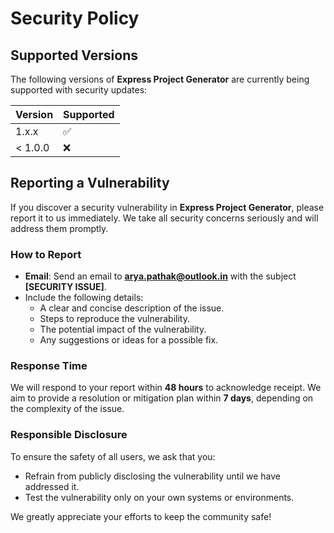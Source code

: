 # Security Policy

## Supported Versions

The following versions of **Express Project Generator** are currently being supported with security updates:

| Version | Supported          |
| ------- | ------------------ |
| 1.x.x   | :white_check_mark: |
| < 1.0.0 | :x:                |

## Reporting a Vulnerability

If you discover a security vulnerability in **Express Project Generator**, please report it to us immediately. We take all security concerns seriously and will address them promptly.

### How to Report

- **Email**: Send an email to **[arya.pathak@outlook.in](mailto:arya.pathak@outlook.in)** with the subject **[SECURITY ISSUE]**.
- Include the following details:
  - A clear and concise description of the issue.
  - Steps to reproduce the vulnerability.
  - The potential impact of the vulnerability.
  - Any suggestions or ideas for a possible fix.

### Response Time

We will respond to your report within **48 hours** to acknowledge receipt. We aim to provide a resolution or mitigation plan within **7 days**, depending on the complexity of the issue.

### Responsible Disclosure

To ensure the safety of all users, we ask that you:

- Refrain from publicly disclosing the vulnerability until we have addressed it.
- Test the vulnerability only on your own systems or environments.

We greatly appreciate your efforts to keep the community safe!
